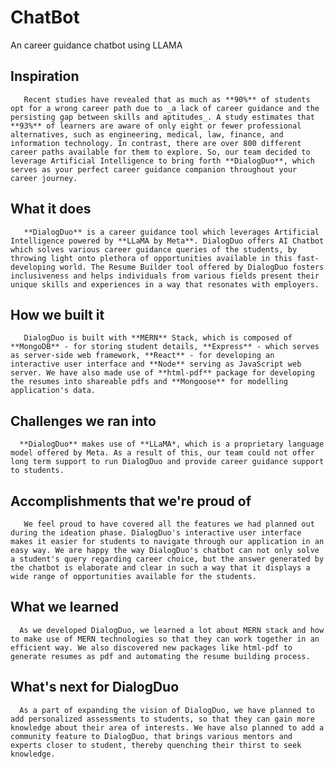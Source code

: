 # ChatBot
An career guidance chatbot using LLAMA
## Inspiration
       Recent studies have revealed that as much as **90%** of students opt for a wrong career path due to _a lack of career guidance and the persisting gap between skills and aptitudes_. A study estimates that **93%** of learners are aware of only eight or fewer professional alternatives, such as engineering, medical, law, finance, and information technology. In contrast, there are over 800 different career paths available for them to explore. So, our team decided to leverage Artificial Intelligence to bring forth **DialogDuo**, which serves as your perfect career guidance companion throughout your career journey.  

## What it does
       **DialogDuo** is a career guidance tool which leverages Artificial Intelligence powered by **LLaMA by Meta**. DialogDuo offers AI Chatbot which solves various career guidance queries of the students, by throwing light onto plethora of opportunities available in this fast-developing world. The Resume Builder tool offered by DialogDuo fosters inclusiveness and helps individuals from various fields present their unique skills and experiences in a way that resonates with employers. 

## How we built it
       DialogDuo is built with **MERN** Stack, which is composed of **MongoDB** - for storing student details, **Express** - which serves as server-side web framework, **React** - for developing an interactive user interface and **Node** serving as JavaScript web server. We have also made use of **html-pdf** package for developing the resumes into shareable pdfs and **Mongoose** for modelling application's data. 

## Challenges we ran into
      **DialogDuo** makes use of **LLaMA*, which is a proprietary language model offered by Meta. As a result of this, our team could not offer long term support to run DialogDuo and provide career guidance support to students. 

## Accomplishments that we're proud of
       We feel proud to have covered all the features we had planned out during the ideation phase. DialogDuo's interactive user interface makes it easier for students to navigate through our application in an easy way. We are happy the way DialogDuo's chatbot can not only solve a student's query regarding career choice, but the answer generated by the chatbot is elaborate and clear in such a way that it displays a wide range of opportunities available for the students. 

## What we learned
      As we developed DialogDuo, we learned a lot about MERN stack and how to make use of MERN technologies so that they can work together in an efficient way. We also discovered new packages like html-pdf to generate resumes as pdf and automating the resume building process. 

## What's next for DialogDuo
      As a part of expanding the vision of DialogDuo, we have planned to add personalized assessments to students, so that they can gain more knowledge about their area of interests. We have also planned to add a community feature to DialogDuo, that brings various mentors and experts closer to student, thereby quenching their thirst to seek knowledge.
